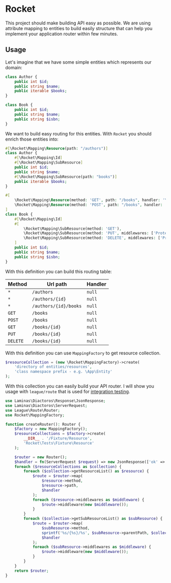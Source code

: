 # Rocket

This project should make building API easy as possible. We are using attribute mapping to entities to build easily structure that can help you implement your application router within few minutes.

## Usage

Let's imagine that we have some simple entities which represents our domain:

```php
class Author {  
    public int $id;
    public string $name;    
    public iterable $books;  
}

class Book {
    public int $id;
    public string $name;
    public string $isbn;
}
```

We want to build easy routing for this entities. With `Rocket` you should enrich those entities into:

```php
#[\Rocket\Mapping\Resource(path: "/authors")]
class Author {  
    #[\Rocket\Mapping\Id]
    #[\Rocket\Mapping\SubResource]
    public int $id;
    public string $name;
    #[\Rocket\Mapping\SubResource(path: "books")]    
    public iterable $books;  
}

#[
    \Rocket\Mapping\Resource(method: 'GET', path: "/books", handler: 'YourRetrieveController'),
    \Rocket\Mapping\Resource(method: 'POST', path: "/books", handler: 'YourCreateClass', middlewares: ['ProtectWriteMiddleware']),
]
class Book {
    #[\Rocket\Mapping\Id]
    #[
        \Rocket\Mapping\SubResource(method: 'GET'),
        \Rocket\Mapping\SubResource(method: 'PUT', middlewares: ['ProtectWriteMiddleware']),        
        \Rocket\Mapping\SubResource(method: 'DELETE', middlewares: ['ProtectWriteMiddleware']),
    ]
    public int $id;
    public string $name;
    public string $isbn;
}
```

With this definition you can build this routing table:

| Method | Url path | Handler |
| --- | --- | --- |
| `*` | `/authors` | `null` |
| `*` | `/authors/{id}` | `null` |
| `*` | `/authors/{id}/books` | `null` |
| `GET` | `/books` | `null` |
| `POST` | `/books` | `null` |
| `GET` | `/books/{id}` | `null` |
| `PUT` | `/books/{id}` | `null` |
| `DELETE` | `/books/{id}` | `null` |

With this definition you can use `MappingFactory` to get resource collection.

```php
$resourceCollection = (new \Rocket\MappingFactory)->create(
    'directory of entities/resources',
    'class namespace prefix - e.g. \App\Entity'
);
```

With this collection you can easily build your API router. I will show you usage with `league/route` that is used for [integration testing](./tests/MappingFactoryTest.php).

```php
use Laminas\Diactoros\Response\JsonResponse;
use Laminas\Diactoros\ServerRequest;
use League\Route\Router;
use Rocket\MappingFactory;

function createRouter(): Router {
    $factory = new MappingFactory();
    $resourceCollections = $factory->create(
        __DIR__ . '/Fixture/Resource',
        'Rocket\Tests\Fixture\Resource'
    );

    $router = new Router();
    $handler = fn(ServerRequest $request) => new JsonResponse(['ok' => true]);
    foreach ($resourceCollections as $collection) {
        foreach ($collection->getResourceList() as $resource) {
            $route = $router->map(
                $resource->method,
                $resource->path,
                $handler
            );
            foreach ($resource->middlewares as $middleware) {
                $route->middleware(new $middleware());
            }
        }
        foreach ($collection->getSubResourceList() as $subResource) {
            $route = $router->map(
                $subResource->method,
                sprintf('%s/{%s}/%s', $subResource->parentPath, $collection->getId()->name, $subResource->path),
                $handler
            );
            foreach ($subResource->middlewares as $middleware) {
                $route->middleware(new $middleware());
            }
        }
    }
    return $router;
}
```
